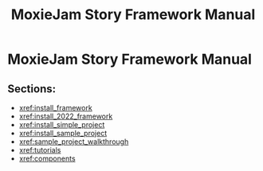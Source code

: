 ﻿---
uid: manual
title: MoxieJam Story Framework Manual
---
# MoxieJam Story Framework Manual

## Sections:

* <xref:install_framework>
* <xref:install_2022_framework>
* <xref:install_simple_project>
* <xref:install_sample_project>
* <xref:sample_project_walkthrough>
* <xref:tutorials>
* <xref:components>
